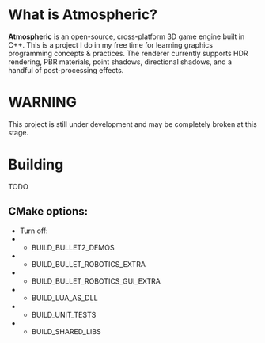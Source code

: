 # What is Atmospheric?
**Atmospheric** is an open-source, cross-platform 3D game engine built in C++. This is a project I do in my free time for learning graphics programming concepts & practices. The renderer currently supports HDR rendering, PBR materials, point shadows, directional shadows, and a handful of post-processing effects.

# WARNING
This project is still under development and may be completely broken at this stage.

# Building
TODO
## CMake options:
- Turn off:
- - BUILD_BULLET2_DEMOS
- - BUILD_BULLET_ROBOTICS_EXTRA
- - BUILD_BULLET_ROBOTICS_GUI_EXTRA
- - BUILD_LUA_AS_DLL
- - BUILD_UNIT_TESTS
- - BUILD_SHARED_LIBS